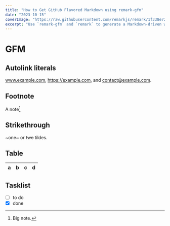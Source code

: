 ```yaml
---
title: "How to Get GitHub Flavored Markdown using remark-gfm"
date: "2023-10-15"
coverImage: "https://raw.githubusercontent.com/remarkjs/remark/1f338e72/logo.svg?sanitize=true"
excerpt: "Use `remark-gfm` and `remark` to generate a Markdown-driven website."
---
```


# GFM

## Autolink literals

www.example.com, https://example.com, and contact@example.com.

## Footnote

A note[^1]

[^1]: Big note.

## Strikethrough

~one~ or ~~two~~ tildes.

## Table

| a   | b   |   c |  d  |
| --- | :-- | --: | :-: |

## Tasklist

- [ ] to do
- [x] done
